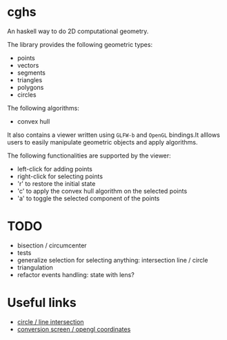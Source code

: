 # cghs

An haskell way to do 2D computational geometry.

The library provides the following geometric types:

* points
* vectors
* segments
* triangles
* polygons
* circles

The following algorithms:

* convex hull

It also contains a viewer written using `GLFW-b` and `OpenGL` bindings.It alllows users to easily manipulate geometric objects and apply algorithms.

The following functionalities are supported by the viewer:

* left-click for adding points
* right-click for selecting points
* 'r' to restore the initial state
* 'c' to apply the convex hull algorithm on the selected points
* 'a' to toggle the selected component of the points

# TODO

* bisection / circumcenter
* tests
* generalize selection for selecting anything: intersection line / circle
* triangulation
* refactor events handling: state with lens?

# Useful links

* [circle / line intersection](http://mathworld.wolfram.com/Circle-LineIntersection.html)
* [conversion screen / opengl coordinates](http://stackoverflow.com/questions/4520377/converting-window-coordinates-to-axis-coordinates-in-opengl)
